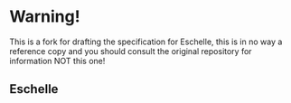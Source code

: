 # Warning!

This is a fork for drafting the specification for Eschelle, this is in no way a reference copy and you should consult the original repository for information NOT this one!


## Eschelle
